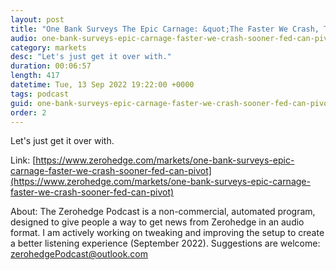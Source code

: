 ```yaml
---
layout: post
title: "One Bank Surveys The Epic Carnage: &quot;The Faster We Crash, The Sooner Fed Can Pivot&quot;"
audio: one-bank-surveys-epic-carnage-faster-we-crash-sooner-fed-can-pivot-0
category: markets
desc: "Let's just get it over with."
duration: 00:06:57
length: 417
datetime: Tue, 13 Sep 2022 19:22:00 +0000
tags: podcast
guid: one-bank-surveys-epic-carnage-faster-we-crash-sooner-fed-can-pivot-0
order: 2
---
```

Let's just get it over with.

Link: [https://www.zerohedge.com/markets/one-bank-surveys-epic-carnage-faster-we-crash-sooner-fed-can-pivot](https://www.zerohedge.com/markets/one-bank-surveys-epic-carnage-faster-we-crash-sooner-fed-can-pivot)

About: The Zerohedge Podcast is a non-commercial, automated program, designed to give people a way to get news from Zerohedge in an audio format.  I am actively working on tweaking and improving the setup to create a better listening experience (September 2022).  Suggestions are welcome: [zerohedgePodcast@outlook.com](mailto:zerohedgePodcast@outlook.com)